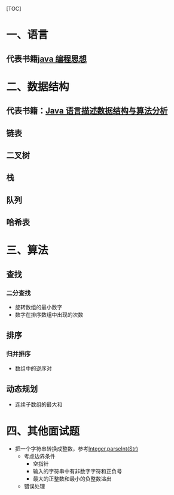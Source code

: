[TOC]

 # 一、语言

## 代表书籍[java 编程思想](https://book.douban.com/subject/2130190/)



# 二、数据结构

## 代表书籍：[Java 语言描述数据结构与算法分析](https://book.douban.com/subject/3351237/)

## 链表

## 二叉树

## 栈

## 队列

## 哈希表





# 三、算法

## 查找

### 二分查找

- 旋转数组的最小数字
- 数字在排序数组中出现的次数

## 排序

### 归并排序

- 数组中的逆序对

## 动态规划

- 连续子数组的最大和



# 四、其他面试题

- 把一个字符串转换成整数，参考[Integer.parseInt(Str)](http://grepcode.com/file/repository.grepcode.com/java/root/jdk/openjdk/8-b132/java/lang/Integer.java#Integer.parseInt%28java.lang.String%29)
  - 考虑边界条件	
    - 空指针
    - 输入的字符串中有非数字字符和正负号
    - 最大的正整数和最小的负整数溢出
  - 错误处理

